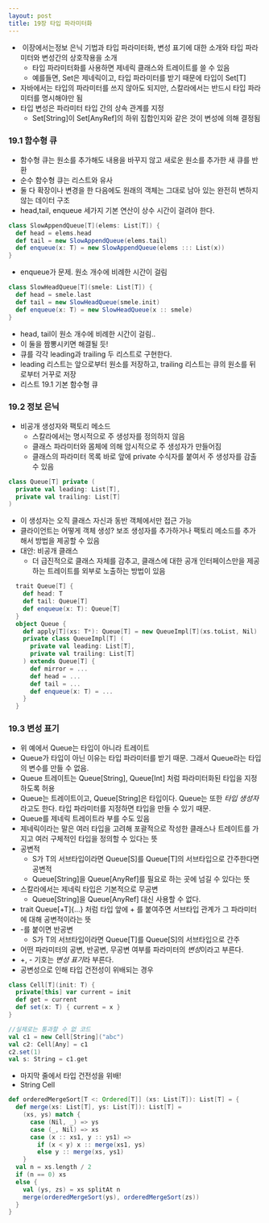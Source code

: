 ```yaml
---
layout: post
title: 19장 타입 파라미터화
---
```


-  이장에서는정보 은닉 기법과 타입 파라미터화, 변성 표기에 대한 소개와 타입 파라미터와 변성간의 상호작용을 소개
  - 타입 파라미터화를 사용하면 제네릭 클래스와 트레이트를 쓸 수 있음
  - 예를들면, Set은 제네릭이고, 타입 파라미터를 받기 때문에 타입이 Set[T]
- 자바에서는 타입의 파라미터를 쓰지 않아도 되지만, 스칼라에서는 반드시 타입 파라미터를 명시해야만 됨
- 타입 변성은 파라미터 타입 간의 상속 관계를 지정
  - Set[String]이 Set[AnyRef]의 하위 집합인지와 같은 것이 변성에 의해 결정됨
  
### 19.1 함수형 큐

- 함수형 큐는 원소를 추가해도 내용을 바꾸지 않고 새로운 원소를 추가한 새 큐를 반환
- 순수 함수형 큐는 리스트와 유사
- 둘 다 확장이나 변경을 한 다음에도 원래의 객체는 그대로 남아 있는 완전히 변하지 않는 데이터 구조
- head,tail, enqueue 세가지 기본 연산이 상수 시간이 걸려야 한다.
```scala
class SlowAppendQueue[T](elems: List[T]) {
  def head = elems.head
  def tail = new SlowAppendQueue(elems.tail)
  def enqueue(x: T) = new SlowAppendQueue(elems ::: List(x))
}
```
  - enqueue가 문제. 원소 개수에 비례한 시간이 걸림
  
```scala
class SlowHeadQueue[T](smele: List[T]) {
  def head = smele.last
  def tail = new SlowHeadQueue(smele.init)
  def enqueue(x: T) = new SlowHeadQueue(x :: smele)
}
```
  - head, tail이 원소 개수에 비례한 시간이 걸림..
- 이 둘을 짬뽕시키면 해결될 듯!
- 큐를 각각 leading과 trailing 두 리스트로 구현한다.
- leading 리스트는 앞으로부터 원소를 저장하고, trailing 리스트는 큐의 원소를 뒤로부터 거꾸로 저장
- 리스트 19.1 기본 함수형 큐

### 19.2 정보 은닉

- 비공개 생성자와 팩토리 메소드
  - 스칼라에서는 명시적으로 주 생성자를 정의하지 않음
  - 클래스 파라미터와 몸체에 의해 암시적으로 주 생성자가 만들어짐
  - 클래스의 파라미터 목록 바로 앞에 private 수식자를 붙여서 주 생성자를 감출 수 있음
```scala
class Queue[T] private (
  private val leading: List[T],
  private val trailing: List[T]
)
```
  - 이 생성자는 오직 클래스 자신과 동반 객체에서만 접근 가능
  - 클라이언트는 어떻게 객체 생성? 보조 생성자를 추가하거나 팩토리 메소드를 추가해서 방법을 제공할 수 있음
- 대안: 비공개 클래스
  - 더 급진적으로 클래스 자체를 감추고, 클래스에 대한 공개 인터페이스만을 제공하는 트레이트를 외부로 노출하는 방법이 있음
```scala
  trait Queue[T] {
    def head: T
    def tail: Queue[T]
    def enqueue(x: T): Queue[T]
  }
  object Queue {
    def apply[T](xs: T*): Queue[T] = new QueueImpl[T](xs.toList, Nil)
    private class QueueImpl[T] (
      private val leading: List[T],
      private val trailing: List[T]
    ) extends Queue[T] {
      def mirror = ...
      def head = ...
      def tail = ...
      def enqueue(x: T) = ...
    }
  }
```

### 19.3 변성 표기

- 위 예에서 Queue는 타입이 아니라 트레이트
- Queue가 타입이 아닌 이유는 타입 파라미터를 받기 때문. 그래서 Queue라는 타입의 변수를 만들 수 없음.
- Queue 트레이트는 Queue[String], Queue[Int] 처럼 파라미터화된 타입을 지정하도록 허용
- Queue는 트레이트이고, Queue[String]은 타입이다. Queue는 또한 *타입 생성자*라고도 한다. 타입 파라미터를 지정하면 타입을 만들 수 있기 때문.
- Queue를 제네릭 트레이트라 부를 수도 있음
- 제네릭이라는 말은 여러 타입을 고려해 포괄적으로 작성한 클래스나 트레이트를 가지고 여러 구체적인 타입을 정의할 수 있다는 뜻
- 공변적
  - S가 T의 서브타입이라면 Queue[S]를 Queue[T]의 서브타입으로 간주한다면 공변적
  - Queue[String]을 Queue[AnyRef]를 필요로 하는 곳에 넘길 수 있다는 뜻
- 스칼라에서는 제네릭 타입은 기본적으로 무공변
  - Queue[String]을 Queue[AnyRef] 대신 사용할 수 없다.
- trait Queue[+T]{...} 처럼 타입 앞에 + 를 붙여주면 서브타입 관계가 그 파라미터에 대해 공변적이라는 뜻
- -를 붙이면 반공변
  - S가 T의 서브타입이라면 Queue[T]를 Queue[S]의 서브타입으로 간주
- 어떤 파라미터의 공변, 반공변, 무공변 여부를 파라미터의 *변성*이라고 부른다.
- +, - 기호는 *변성 표기*라 부른다.
- 공변성으로 인해 타입 건전성이 위배되는 경우
```scala
class Cell[T](init: T) {
  private[this] var current = init
  def get = current
  def set(x: T) { current = x }
}

//실제로는 통과할 수 없 코드
val c1 = new Cell[String]("abc")
val c2: Cell[Any] = c1
c2.set(1)
val s: String = c1.get 
```
  - 마지막 줄에서 타입 건전성을 위배!
- String Cell 


```scala
def orderedMergeSort[T <: Ordered[T]] (xs: List[T]): List[T] = {
  def merge(xs: List[T], ys: List[T]): List[T] =
    (xs, ys) match {
      case (Nil, _) => ys
      case (_, Nil) => xs
      case (x :: xs1, y :: ys1) =>
        if (x < y) x :: merge(xs1, ys)
        else y :: merge(xs, ys1)
    }
  val n = xs.length / 2
  if (n == 0) xs
  else {
    val (ys, zs) = xs splitAt n
    merge(orderedMergeSort(ys), orderedMergeSort(zs))
  }
}


```
